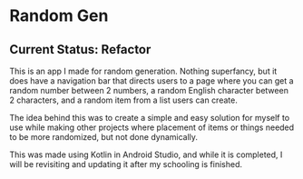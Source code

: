# Random Gen 

## Current Status: Refactor

This is an app I made for random generation. Nothing superfancy, but it does have a navigation bar that directs users to a page where you can get a random number between 2 numbers, a random English character between 2 characters, and a random item from a list users can create.

The idea behind this was to create a simple and easy solution for myself to use while making other projects where placement of items or things needed to be more randomized, but not done dynamically.

This was made using Kotlin in Android Studio, and while it is completed, I will be revisiting and updating it after my schooling is finished.
